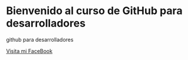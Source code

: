 # Bienvenido al curso de GitHub para desarrolladores
github para desarrolladores

[Visita mi FaceBook](https://facebook.com/fit4kz)
